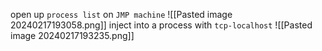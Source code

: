 open up `process list` on `JMP machine`
![[Pasted image 20240217193058.png]]
inject into a process with `tcp-localhost`
![[Pasted image 20240217193235.png]]
